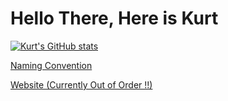 # Hello There, Here is Kurt

[![Kurt's GitHub stats](https://github-readme-stats.vercel.app/api/top-langs/?username=karlosbubi&layout=donut&show_icons=true&theme=nord)](https://github.com/karlosbubi)

[Naming Convention](https://science.nasa.gov/solar-system/)

[Website (Currently Out of Order !!)](https://www.karlosbubi.de)
